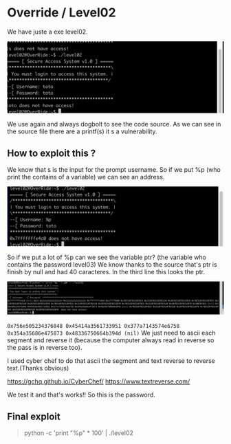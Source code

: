 # Override / Level02

We have juste a exe level02.

![Légende](img1.png)

We use again and always dogbolt to see the code source.
As we can see in the source file there are a printf(s) it s a vulnerability.

## How to exploit this ?

We know that s is the input for the prompt username.
So if we put %p (who print the contains of a variable) we can see an address.

![Légende](img2.png)

So if we put a lot of %p can we see the variable ptr? (the variable who contains the password level03)
We know thanks to the source that's ptr is finish by null and had 40 caracteres. In the third line this looks the ptr.

![Légende](img3.png)

`0x756e505234376848 0x45414a3561733951 0x377a7143574e6758 0x354a35686e475873 0x48336750664b394d (nil)`
We just need to ascii each segment and reverse it (because the computer always read in reverse so the pass is in reverse too).

I used cyber chef to do that ascii the segment and text reverse to reverse text.(Thanks obvious)

https://gchq.github.io/CyberChef/
https://www.textreverse.com/

We test it and that's works!! So this is the password.

## Final exploit

> python -c 'print "%p" * 100' | ./level02